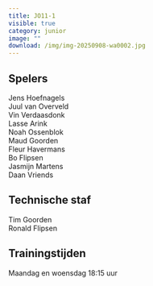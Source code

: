 ```yaml
---
title: JO11-1
visible: true
category: junior
image: ""
download: /img/img-20250908-wa0002.jpg
---
```

## Spelers

J﻿ens Hoefnagels\
J﻿uul van Overveld\
V﻿in Verdaasdonk\
L﻿asse Arink\
N﻿oah Ossenblok\
M﻿aud Goorden\
F﻿leur Havermans\
B﻿o Flipsen\
J﻿asmijn Martens\
D﻿aan Vriends

## Technische staf

T﻿im Goorden\
R﻿onald Flipsen

## Trainingstijden

Maandag en woensdag 18:15 uur